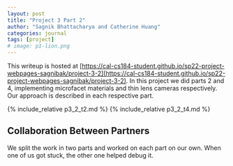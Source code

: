 ```yaml
---
layout: post
title: "Project 3 Part 2"
author: "Sagnik Bhattacharya and Catherine Huang"
categories: journal
tags: [project]
# image: p1-lion.png
---
```


This writeup is hosted at
[https://cal-cs184-student.github.io/sp22-project-webpages-sagnibak/project-3-2](https://cal-cs184-student.github.io/sp22-project-webpages-sagnibak/project-3-2).
In this project we did parts 2 and 4, implementing microfacet
materials and thin lens cameras respectively. Our approach is
described in each respective part.

{% include_relative p3_2_t2.md %}
{% include_relative p3_2_t4.md %}

## Collaboration Between Partners

We split the work in two parts and worked on each part on our own.
When one of us got stuck, the other one helped debug it.
